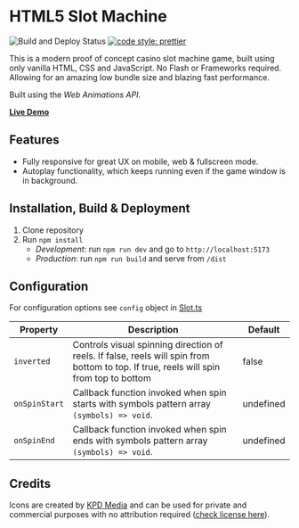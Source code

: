 # HTML5 Slot Machine

![Build and Deploy Status](https://github.com/johakr/html5-slot-machine/actions/workflows/deploy.yml/badge.svg) [![code style: prettier](https://img.shields.io/badge/code_style-prettier-ff69b4.svg?style=flat-square)](https://github.com/prettier/prettier)

This is a modern proof of concept casino slot machine game, built using only vanilla HTML, CSS and JavaScript.
No Flash or Frameworks required. Allowing for an amazing low bundle size and blazing fast performance.

Built using the _Web Animations API_.

**[Live Demo](https://johakr.github.io/html5-slot-machine/)**

## Features

- Fully responsive for great UX on mobile, web & fullscreen mode.
- Autoplay functionality, which keeps running even if the game window is in background.

## Installation, Build & Deployment

1. Clone repository
2. Run `npm install`
   - _Development_: run `npm run dev` and go to `http://localhost:5173`
   - _Production_: run `npm run build` and serve from `/dist`

## Configuration

For configuration options see `config` object in [Slot.ts](src/js/Slot.ts)

| Property      | Description                                                                                                                            | Default   |
| ------------- | -------------------------------------------------------------------------------------------------------------------------------------- | --------- |
| `inverted`    | Controls visual spinning direction of reels. If false, reels will spin from bottom to top. If true, reels will spin from top to bottom | false     |
| `onSpinStart` | Callback function invoked when spin starts with symbols pattern array `(symbols) => void`.                                             | undefined |
| `onSpinEnd`   | Callback function invoked when spin ends with symbols pattern array `(symbols) => void`.                                               | undefined |

## Credits

Icons are created by [KPD Media](https://dribbble.com/shots/3517520-Star-Wars) and can be used for private and commercial purposes with no attribution required ([check license here](https://iconstore.co/icons/10-star-wars-icons/)).
